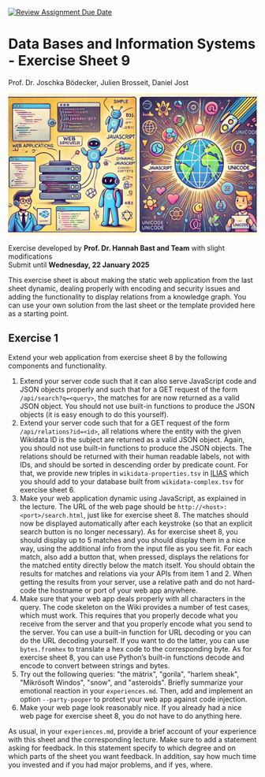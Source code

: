 [![Review Assignment Due Date](https://classroom.github.com/assets/deadline-readme-button-22041afd0340ce965d47ae6ef1cefeee28c7c493a6346c4f15d667ab976d596c.svg)](https://classroom.github.com/a/xbsFuFOX)
# Data Bases and Information Systems - Exercise Sheet 9
Prof. Dr. Joschka Bödecker, Julien Brosseit, Daniel Jost

![header image](./images/image.jpg)

Exercise developed by **Prof. Dr. Hannah Bast and Team** with slight modifications  
Submit until **Wednesday, 22 January 2025**

This exercise sheet is about making the static web application from the last sheet dynamic, dealing
properly with encoding and security issues and adding the functionality to display relations from
a knowledge graph. You can use your own solution from the last sheet or the template provided here as a starting point.

## Exercise 1
Extend your web application from exercise sheet 8 by the following components and functionality.

1. Extend your server code such that it can also serve JavaScript code and JSON objects properly
and such that for a GET request of the form `/api/search?q=<query>`, the matches for <query>
are now returned as a valid JSON object. You should not use built-in functions to produce the
JSON objects (it is easy enough to do this yourself).
2. Extend your server code such that for a GET request of the form `/api/relations?id=<id>`,
all relations where the entity with the given Wikidata ID is the subject are returned as a valid
JSON object. Again, you should not use built-in functions to produce the JSON objects. The
relations should be returned with their human readable labels, not with IDs, and should be sorted
in descending order by predicate count. For that, we provide new triples in `wikidata-properties.tsv` in [ILIAS](https://ilias.uni-freiburg.de/goto.php?target=fold_3739055&client_id=unifreiburg) which you should add to your database built from `wikidata-complex.tsv` for exercise
sheet 6.
3. Make your web application dynamic using JavaScript, as explained in the lecture. The URL
of the web page should be `http://<host>:<port>/search.html`, just like for exercise sheet 8. The
matches should now be displayed automatically after each keystroke (so that an explicit search
button is no longer necessary). As for exercise sheet 8, you should display up to 5 matches and
you should display them in a nice way, using the additional info from the input file as you see
fit. For each match, also add a button that, when pressed, displays the relations for the matched
entity directly below the match itself. You should obtain the results for matches and relations via
your APIs from item 1 and 2. When getting the results from your server, use a relative path and
do not hard-code the hostname or port of your web app anywhere.
4. Make sure that your web app deals properly with all characters in the query. The code skeleton
on the Wiki provides a number of test cases, which must work. This requires that you properly
decode what you receive from the server and that you properly encode what you send to the server.
You can use a built-in function for URL decoding or you can do the URL decoding yourself. If
you want to do the latter, you can use `bytes.fromhex` to translate a hex code to the corresponding
byte. As for exercise sheet 8, you can use Python’s built-in functions decode and encode to convert
between strings and bytes.
5. Try out the following queries: "the mätrix", "gorila", "harlem sheak", "Mikrösoft Windos",
"snow", and "asteroids". Briefly summarize your emotional reaction in your `experiences.md`.
Then, add and implement an option `--party-pooper` to protect your web app against code injection.
6. Make your web page look reasonably nice. If you already had a nice web page for exercise sheet
8, you do not have to do anything here.

As usual, in your `experiences.md`, provide a brief account of your experience with this sheet and
the corresponding lecture. Make sure to add a statement asking for feedback. In this statement
specify to which degree and on which parts of the sheet you want feedback. In addition, say how
much time you invested and if you had major problems, and if yes, where.
